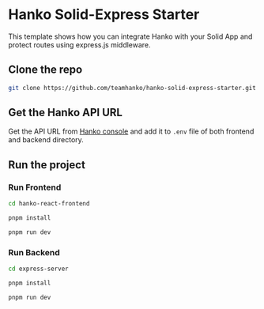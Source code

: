 # Hanko Solid-Express Starter

This template shows how you can integrate Hanko with your Solid App and protect routes using express.js middleware.

## Clone the repo

```bash
git clone https://github.com/teamhanko/hanko-solid-express-starter.git
```

## Get the Hanko API URL

Get the API URL from [Hanko console](https://cloud.hanko.io/) and add it to `.env` file of both frontend and backend directory.

## Run the project

### Run Frontend

```bash
cd hanko-react-frontend
```

```bash
pnpm install
```

```bash
pnpm run dev
```

### Run Backend

```bash
cd express-server
```

```bash
pnpm install
```

```bash
pnpm run dev
```

